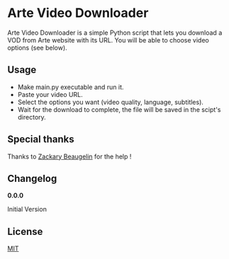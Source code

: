# Arte Video Downloader

Arte Video Downloader is a simple Python script that lets you download a VOD from Arte website with its URL. You will be able to choose video options (see below).

## Usage

- Make main.py executable and run it.
- Paste your video URL.
- Select the options you want (video quality, language, subtitles).
- Wait for the download to complete, the file will be saved in the scipt's directory. 

## Special thanks

Thanks to [Zackary Beaugelin](https://github.com/zbgn) for the help ! 

## Changelog

**0.0.0**

Initial Version

## License
[MIT](LICENSE.md "MIT")